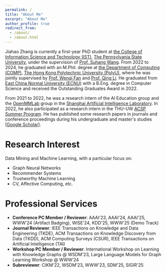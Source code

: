 ```yaml
---
permalink: /
title: "About Me"
excerpt: "About Me"
author_profile: true
redirect_from: 
  - /about/
  - /about.html
---
```


Jiahao Zhang is currently a first-year PhD student at [the College of Information Science and Technology (IST)](https://ist.psu.edu/), [The Pennsylvania State University](https://www.psu.edu/), under the supervision of [Prof. Suhang Wang](https://faculty.ist.psu.edu/szw494/). From 2022 to 2024, he graduated with an M.Phil. degree at [the Department of Computing (COMP)](https://www.polyu.edu.hk/comp/), [The Hong Kong Polytechnic University (PolyU)](https://www.polyu.edu.hk/), where he was jointly supervised by [Prof. Wenqi Fan](https://wenqifan03.github.io/) and [Prof. Qing Li](https://www4.comp.polyu.edu.hk/~csqli/). He graduated from [East China Normal University (ECNU)](https://www.ecnu.edu.cn/) with a B.Eng. degree in Computer Science and received the Outstanding Graduates Award in 2022.

From 2021 to 2022, he was a research intern of the AI Education group and the [OpenMMLab](https://openmmlab.com/) group in the [Shanghai Artificial Intelligence Laboratory](https://www.shlab.org.cn/). In 2022, he also participated as a research intern in the THU-UW [ACSP Summer Program](https://gixnetwork.org/community/outreach-programs/access-computing/). He has published some research papers in journals and conference proceedings during his undergraduate and master's studies [[Google Scholar](https://scholar.google.com.hk/citations?user=x-zjaj4AAAAJ)].

Research Interest
======
Data Mining and Machine Learning, with a particular focus on:
  - Graph Neural Networks
  - Recommender Systems
  - Trustworthy Machine Learning
  - CV, Affective Computing, etc.

Professional Services
======
- **Conference PC Member / Reviewer**: AAAI'23, AAAI'24, AAAI'25, WWW’24 (Artifact Badging), WISE'24, KDD'25, WWW'25 (Demo Track)
- **Journal Reviewer**: IEEE Transactions on Knowledge and Data Engineering (TKDE), ACM Transactions on Knowledge Discovery from Data (TKDD), ACM Computing Surveys (CSUR), IEEE Transactions on Artificial Intelligence (TAI)
- **Workshop PC Member / Reviewer**: International Workshop on Learning with Knowledge Graphs @ WSDM'23, Large Language Models for Graph Learning Workshop @ WWW’24
- **Subreviewer**: CIKM'22, WSDM'23, WWW'23, SDM'25, SIGIR'25

<!--
Awards
======
- Outstanding Graduates of the East China Normal University, 2022
- Best Poster Award - PolyU COMP Research Student Conference, 2024
- Outstanding Reviewer of KDD'25, 2025
-->
